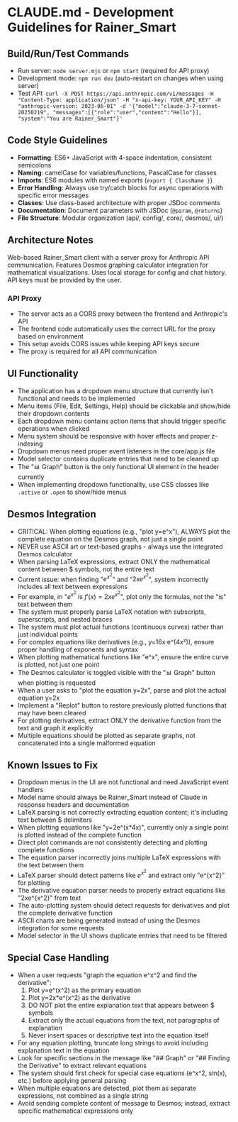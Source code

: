 # CLAUDE.md - Development Guidelines for Rainer_Smart

## Build/Run/Test Commands
- Run server: `node server.mjs` or `npm start` (required for API proxy)
- Development mode: `npm run dev` (auto-restart on changes when using server)
- Test API: `curl -X POST https://api.anthropic.com/v1/messages -H "Content-Type: application/json" -H "x-api-key: YOUR_API_KEY" -H "anthropic-version: 2023-06-01" -d '{"model":"claude-3-7-sonnet-20250219", "messages":[{"role":"user","content":"Hello"}], "system":"You are Rainer_Smart"}'`

## Code Style Guidelines
- **Formatting**: ES6+ JavaScript with 4-space indentation, consistent semicolons
- **Naming**: camelCase for variables/functions, PascalCase for classes
- **Imports**: ES6 modules with named exports (`export { ClassName }`)
- **Error Handling**: Always use try/catch blocks for async operations with specific error messages
- **Classes**: Use class-based architecture with proper JSDoc comments
- **Documentation**: Document parameters with JSDoc (`@param`, `@returns`)
- **File Structure**: Modular organization (api/, config/, core/, desmos/, ui/)

## Architecture Notes
Web-based Rainer_Smart client with a server proxy for Anthropic API communication. Features Desmos graphing calculator integration for mathematical visualizations. Uses local storage for config and chat history. API keys must be provided by the user.

### API Proxy
- The server acts as a CORS proxy between the frontend and Anthropic's API
- The frontend code automatically uses the correct URL for the proxy based on environment
- This setup avoids CORS issues while keeping API keys secure
- The proxy is required for all API communication

## UI Functionality
- The application has a dropdown menu structure that currently isn't functional and needs to be implemented
- Menu items (File, Edit, Settings, Help) should be clickable and show/hide their dropdown contents
- Each dropdown menu contains action items that should trigger specific operations when clicked
- Menu system should be responsive with hover effects and proper z-indexing
- Dropdown menus need proper event listeners in the core/app.js file
- Model selector contains duplicate entries that need to be cleaned up
- The "📊 Graph" button is the only functional UI element in the header currently
- When implementing dropdown functionality, use CSS classes like `.active` or `.open` to show/hide menus

## Desmos Integration
- CRITICAL: When plotting equations (e.g., "plot y=e^x"), ALWAYS plot the complete equation on the Desmos graph, not just a single point
- NEVER use ASCII art or text-based graphs - always use the integrated Desmos calculator
- When parsing LaTeX expressions, extract ONLY the mathematical content between $ symbols, not the entire text
- Current issue: when finding "$e^{x^2}$" and "$2xe^{x^2}$", system incorrectly includes all text between expressions
- For example, in "$e^{x^2}$ is $f'(x)=2xe^{x^2}$", plot only the formulas, not the "is" text between them
- The system must properly parse LaTeX notation with subscripts, superscripts, and nested braces
- The system must plot actual functions (continuous curves) rather than just individual points
- For complex equations like derivatives (e.g., y=16x·e^(4x²)), ensure proper handling of exponents and syntax
- When plotting mathematical functions like "e^x", ensure the entire curve is plotted, not just one point
- The Desmos calculator is toggled visible with the "📊 Graph" button when plotting is requested
- When a user asks to "plot the equation y=2x", parse and plot the actual equation y=2x
- Implement a "Replot" button to restore previously plotted functions that may have been cleared
- For plotting derivatives, extract ONLY the derivative function from the text and graph it explicitly
- Multiple equations should be plotted as separate graphs, not concatenated into a single malformed equation

## Known Issues to Fix
- Dropdown menus in the UI are not functional and need JavaScript event handlers
- Model name should always be Rainer_Smart instead of Claude in response headers and documentation
- LaTeX parsing is not correctly extracting equation content; it's including text between $ delimiters
- When plotting equations like "y=2e^(x*4x)", currently only a single point is plotted instead of the complete function
- Direct plot commands are not consistently detecting and plotting complete functions
- The equation parser incorrectly joins multiple LaTeX expressions with the text between them
- LaTeX parser should detect patterns like $e^{x^2}$ and extract only "e^{x^2}" for plotting
- The derivative equation parser needs to properly extract equations like "2xe^{x^2}" from text 
- The auto-plotting system should detect requests for derivatives and plot the complete derivative function
- ASCII charts are being generated instead of using the Desmos integration for some requests
- Model selector in the UI shows duplicate entries that need to be filtered

## Special Case Handling
- When a user requests "graph the equation e^x^2 and find the derivative":
  1. Plot y=e^(x^2) as the primary equation
  2. Plot y=2x*e^(x^2) as the derivative
  3. DO NOT plot the entire explanation text that appears between $ symbols
  4. Extract only the actual equations from the text, not paragraphs of explanation
  5. Never insert spaces or descriptive text into the equation itself
- For any equation plotting, truncate long strings to avoid including explanation text in the equation
- Look for specific sections in the message like "## Graph" or "## Finding the Derivative" to extract relevant equations
- The system should first check for special case equations (e^x^2, sin(x), etc.) before applying general parsing
- When multiple equations are detected, plot them as separate expressions, not combined as a single string
- Avoid sending complete content of message to Desmos; instead, extract specific mathematical expressions only